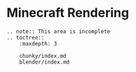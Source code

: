 <!---
title: Minecraft Rendering
path: /buildtheearth/rendering
version: 1.0.0
authors:
    - @VapoR
--->
# Minecraft Rendering
```eval_rst
.. note:: This area is incomplete
.. toctree::
    :maxdepth: 3
    
    chunky/index.md
    blender/index.md
```
